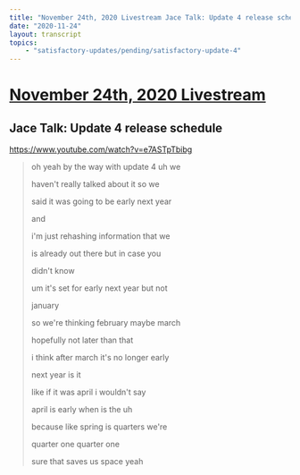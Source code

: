 ```yaml
---
title: "November 24th, 2020 Livestream Jace Talk: Update 4 release schedule"
date: "2020-11-24"
layout: transcript
topics:
    - "satisfactory-updates/pending/satisfactory-update-4"
---
```

# [November 24th, 2020 Livestream](../2020-11-24.md)
## Jace Talk: Update 4 release schedule
https://www.youtube.com/watch?v=e7ASTpTbibg
> oh yeah by the way with update 4 uh we
> 
> haven't really talked about it so we
> 
> said it was going to be early next year
> 
> and
> 
> i'm just rehashing information that we
> 
> is already out there but in case you
> 
> didn't know
> 
> um it's set for early next year but not
> 
> january
> 
> so we're thinking february maybe march
> 
> hopefully not later than that
> 
> i think after march it's no longer early
> 
> next year is it
> 
> like if it was april i wouldn't say
> 
> april is early when is the uh
> 
> because like spring is quarters we're
> 
> quarter one quarter one
> 
> sure that saves us space yeah
> 
